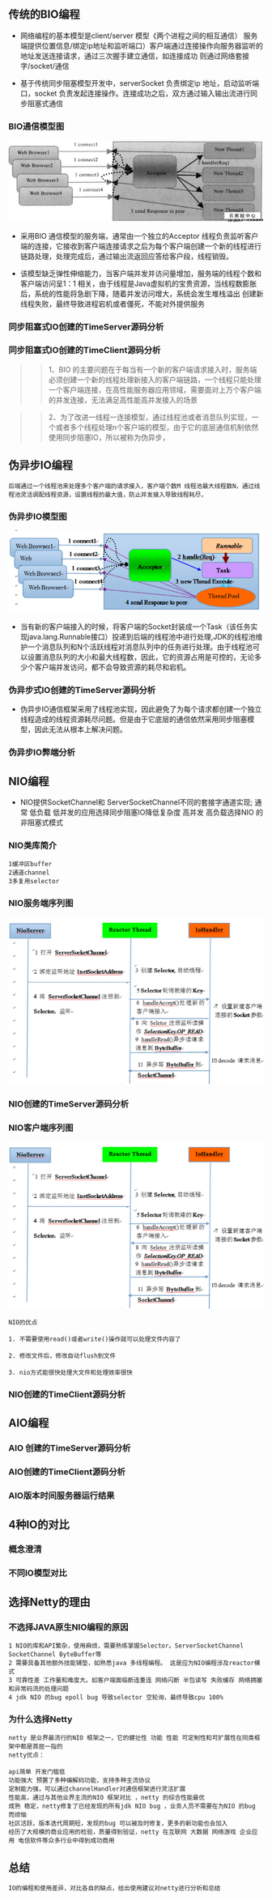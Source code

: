 ## 传统的BIO编程
   
* 网络编程的基本模型是client/server 模型《两个进程之间的相互通信） 服务端提供位置信息/绑定ip地址和监听端口）客户端通过连接操作向服务器监听的地址发送连接请求，通过三次握手建立通信，如连接成功 则通过网络套接字/socket/通信

* 基于传统同步阻塞模型开发中，serverSocket 负责绑定ip 地址，启动监听端口，socket 负责发起连接操作。连接成功之后，双方通过输入输出流进行同步阻塞式通信
   
   
### BIO通信模型图
![](同步阻塞io服务端通信模型.jpg)  

* 采用BIO 通信模型的服务端，通常由一个独立的Acceptor 线程负责监听客户端的连接，它接收到客户端连接请求之后为每个客户端创建一个新的线程进行链路处理，处理完成后，通过输出流返回应答给客户段，线程销毁。

* 该模型缺乏弹性伸缩能力，当客户端并发并访问量增加，服务端的线程个数和客户端访问呈1：1 相关，由于线程是Java虚拟机的宝贵资源，当线程数膨胀后，系统的性能将急剧下降，随着并发访问增大，系统会发生堆栈溢出 创建新线程失败，最终导致进程宕机或者僵死，不能对外提供服务


###  同步阻塞式IO创建的TimeServer源码分析

###  同步阻塞式IO创建的TimeClient源码分析
>>1、BIO 的主要问题在于每当有一个新的客户端请求接入时，服务端必须创建一个新的线程处理新接入的客户端链路，一个线程只能处理一个客户端连接，在高性能服务器应用领域，需要面对上万个客户端的并发连接，无法满足高性能高并发接入的场景

>>2、为了改进一线程一连接模型，通过线程池或者消息队列实现，一个或者多个线程处理n个客户端的模型，由于它的底层通信机制依然使用同步阻塞IO，所以被称为伪异步，

## 伪异步IO编程
	后端通过一个线程池来处理多个客户端的请求接入，客户端个数M 线程池最大线程数N，通过线程池灵活调配线程资源，设置线程的最大值，防止并发接入导致线程耗尽，

###  伪异步IO模型图
![](asyn-io.png)  
* 当有新的客户端接入的时候，将客户端的Socket封装成一个Task（该任务实现java.lang.Runnable接口）投递到后端的线程池中进行处理,JDK的线程池维护一个消息队列和N个活跃线程对消息队列中的任务进行处理。由于线程池可以设置消息队列的大小和最大线程数，因此，它的资源占用是可控的，无论多少个客户端并发访问，都不会导致资源的耗尽和宕机。 


###   伪异步式IO创建的TimeServer源码分析

* 伪异步IO通信框架采用了线程池实现，因此避免了为每个请求都创建一个独立线程造成的线程资源耗尽问题。但是由于它底层的通信依然采用同步阻塞模型，因此无法从根本上解决问题。
###  伪异步IO弊端分析

## NIO编程
* NIO提供SocketChannel和 ServerSocketChannel不同的套接字通道实现;
通常 低负载 低并发的应用选择同步阻塞IO降低复杂度  高并发 高负载选择NIO 的非阻塞式模式

###  NIO类库简介
	
	1缓冲区buffer
	2通道channel
	3多复用selector
###  NIO服务端序列图
![](NIO服务端序列图.png)  

###  NIO创建的TimeServer源码分析

### NIO客户端序列图
![](NIO客户端序列图.png) 

	NIO的优点
	
	1. 不需要使用read()或者write()操作就可以处理文件内容了

	2. 修改文件后，修改自动flush到文件

	3. nio方式能很快处理大文件和处理效率很快
### NIO创建的TimeClient源码分析

## AIO编程
### AIO 创建的TimeServer源码分析

### AIO创建的TimeClient源码分析
### AIO版本时间服务器运行结果

##  4种IO的对比
### 概念澄清
### 不同IO模型对比
## 选择Netty的理由
### 不选择JAVA原生NIO编程的原因
	1 NIO的库和API繁杂，使用麻烦，需要熟练掌握Selector。ServerSocketChannel SocketChannel ByteBuffer等
	2 需要具备其他额外技能铺垫，如熟悉java 多线程编程。 这是应为NIO编程涉及reactor模式
	3 可靠性差 工作量和难度大。如客户端面临断连重连 网络闪断 半包读写 失败缓存 网络拥塞 和异常码流的处理问题
	4 jdk NIO 的bug epoll bug 导致selector 空轮询，最终导致cpu 100%
### 为什么选择Netty
	netty 是业界最流行的NIO 框架之一，它的健壮性 功能 性能 可定制性和可扩展性在同类框架中都是首屈一指的
	netty优点：
	
	api简单 开发门槛低
	功能强大 预置了多种编解码功能，支持多种主流协议
	定制能力强，可以通过channelHandler对通信框架进行灵活扩展
	性能高，通过与其他业界主流的NIO 框架对比 ，netty 的综合性能最优
	成熟 稳定，netty修复了已经发现的所有jdk NIO bug ，业务人员不需要在为NIO 的bug 而烦恼
	社区活跃，版本迭代周期短，发现的bug 可以被及时修复，更多的新功能也会加入
	经历了大规模的商业应用的检验，质量得到验证，netty 在互联网 大数据 网络游戏 企业应用 电信软件等众多行业中得到成功商用
## 总结
	IO的编程和使用差异，对比各自的缺点，给出使用建议对netty进行分析和总结


